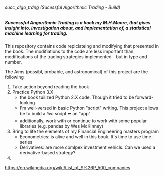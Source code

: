###### succ_algo_trdng (Sucessful Algorithmic Trading - Build)
##### _Successful Angorithmic Trading_ is a book my M.H.Moore, that gives insight into, investigation about, and implementation of, a statistical machine learning for trading.

This repository contains code replciateing and modifying that presented in the book. The modifiations to the code are less important than modifications of the trading strategies implemented - but in type and number.

The Aims (possibl, probable, and astronomical) of this project are the following
1. Take action beyond reading the book
2. Practice Python 3.X
   - the book tuilized Python 2.X code. Though it tried to be forward-looking
   - I'm well-versed in basic Python "script" writing. This project allows be to build a _live_ srcipt :arrow_left: an "app"
   - additionally, work with or continue to work with some popular libraries (e.g. pandas by Wes McKinney)
3. Bring to life the elements of my Financial Engineering masters program
   - Econometrics: is alive and well in this book. It's time to use time-series
   - Derivatives: are more comlpex investment vehicls. Can we used a derivative-based strategy?
4.




https://en.wikipedia.org/wiki/List_of_S%26P_500_companies
